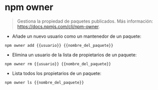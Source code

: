 # npm owner

> Gestiona la propiedad de paquetes publicados.
> Más información: <https://docs.npmjs.com/cli/npm-owner>.

- Añade un nuevo usuario como un mantenedor de un paquete:

`npm owner add {{usuario}} {{nombre_del_paquete}}`

- Elimina un usuario de la lista de propietarios de un paquete:

`npm owner rm {{usuario}} {{nombre_del_paquete}}`

- Lista todos los propietarios de un paquete:

`npm owner ls {{nombre_del_paquete}}`
